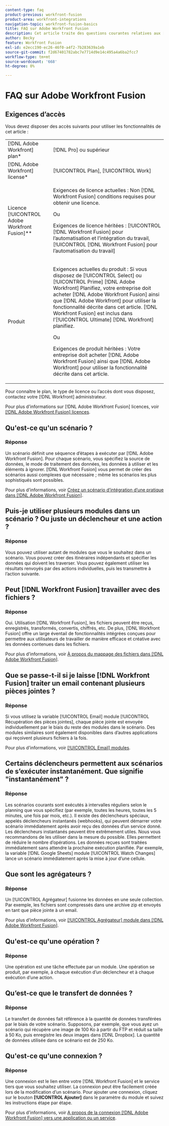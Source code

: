 ```yaml
---
content-type: faq
product-previous: workfront-fusion
product-area: workfront-integrations
navigation-topic: workfront-fusion-basics
title: FAQ sur Adobe Workfront Fusion
description: Cet article traite des questions courantes relatives aux [!DNL Adobe Workfront Fusion], y compris des informations sur l’objet couramment utilisé dans les workflows Fusion
author: Becky
feature: Workfront Fusion
exl-id: e2ecc190-ec26-46f0-a4f2-7b283639a1eb
source-git-commit: f2d67401782abc7e7714d9e14c495a4a6ba2fcc7
workflow-type: tm+mt
source-wordcount: '668'
ht-degree: 0%

---
```


# FAQ sur Adobe Workfront Fusion

## Exigences d’accès

Vous devez disposer des accès suivants pour utiliser les fonctionnalités de cet article :

<table style="table-layout:auto"> 
 <col> 
 <col> 
 <tbody> 
  <tr> 
    <td role="rowheader">[!DNL Adobe Workfront] plan*</td> 
   <td> <p>[!DNL Pro] ou supérieur</p> </td> 
  </tr> 
  <tr data-mc-conditions=""> 
   <td role="rowheader">[!DNL Adobe Workfront] license*</td> 
   <td> <p>[!UICONTROL Plan], [!UICONTROL Work]</p> </td> 
  </tr> 
  <tr> 
   <td role="rowheader">Licence [!UICONTROL Adobe Workfront Fusion]**</td> 
   <td>
   <p>Exigences de licence actuelles : Non [!DNL Workfront Fusion] conditions requises pour obtenir une licence.</p>
   <p>Ou</p>
   <p>Exigences de licence héritées : [!UICONTROL [!DNL Workfront Fusion] pour l’automatisation et l’intégration du travail, [!UICONTROL [!DNL Workfront Fusion] pour l’automatisation du travail]</p>
   </td> 
  </tr> 
  <tr> 
   <td role="rowheader">Produit</td> 
   <td>
   <p>Exigences actuelles du produit : Si vous disposez de [!UICONTROL Select] ou [!UICONTROL Prime] [!DNL Adobe Workfront] Planifiez, votre entreprise doit acheter [!DNL Adobe Workfront Fusion] ainsi que [!DNL Adobe Workfront] pour utiliser la fonctionnalité décrite dans cet article. [!DNL Workfront Fusion] est inclus dans l’[!UICONTROL Ultimate] [!DNL Workfront] planifiez.</p>
   <p>Ou</p>
   <p>Exigences de produit héritées : Votre entreprise doit acheter [!DNL Adobe Workfront Fusion] ainsi que [!DNL Adobe Workfront] pour utiliser la fonctionnalité décrite dans cet article.</p>
   </td> 
  </tr> 
 </tbody> 
</table>

Pour connaître le plan, le type de licence ou l’accès dont vous disposez, contactez votre [!DNL Workfront] administrateur.

Pour plus d’informations sur [!DNL Adobe Workfront Fusion] licences, voir [[!DNL Adobe Workfront Fusion] licences](../../workfront-fusion/get-started/license-automation-vs-integration.md).

## Qu&#39;est-ce qu&#39;un scénario ?

### Réponse

Un scénario définit une séquence d’étapes à exécuter par [!DNL Adobe Workfront Fusion]. Pour chaque scénario, vous spécifiez la source de données, le mode de traitement des données, les données à utiliser et les éléments à ignorer. [!DNL Workfront Fusion] vous permet de créer des scénarios aussi complexes que nécessaire ; même les scénarios les plus sophistiqués sont possibles.

Pour plus d’informations, voir [Créez un scénario d’intégration d’une pratique dans [!DNL Adobe Workfront Fusion]](../../workfront-fusion/get-started/create-a-practice-scenario.md).

## Puis-je utiliser plusieurs modules dans un scénario ? Ou juste un déclencheur et une action ?

### Réponse

Vous pouvez utiliser autant de modules que vous le souhaitez dans un scénario. Vous pouvez créer des itinéraires indépendants et spécifier les données qui doivent les traverser. Vous pouvez également utiliser les résultats renvoyés par des actions individuelles, puis les transmettre à l’action suivante.

## Peut [!DNL Workfront Fusion] travailler avec des fichiers ?

### Réponse

Oui. Utilisation [!DNL Workfront Fusion], les fichiers peuvent être reçus, enregistrés, transformés, convertis, chiffrés, etc. De plus, [!DNL Workfront Fusion] offre un large éventail de fonctionnalités intégrées conçues pour permettre aux utilisateurs de travailler de manière efficace et créative avec les données contenues dans les fichiers.

Pour plus d’informations, voir [À propos du mappage des fichiers dans [!DNL Adobe Workfront Fusion]](../../workfront-fusion/mapping/about-mapping-files.md).

## Que se passe-t-il si je laisse [!DNL Workfront Fusion] traiter un email contenant plusieurs pièces jointes ?

### Réponse

Si vous utilisez la variable [!UICONTROL Email] module [!UICONTROL Récupération des pièces jointes], chaque pièce jointe est envoyée individuellement par le biais du reste des modules dans le scénario. Des modules similaires sont également disponibles dans d’autres applications qui reçoivent plusieurs fichiers à la fois.

Pour plus d’informations, voir [[!UICONTROL Email] modules](../../workfront-fusion/apps-and-their-modules/email-modules.md).

## Certains déclencheurs permettent aux scénarios de s’exécuter instantanément. Que signifie &quot;instantanément&quot; ?

### Réponse

Les scénarios courants sont exécutés à intervalles réguliers selon le planning que vous spécifiez (par exemple, toutes les heures, toutes les 5 minutes, une fois par mois, etc.). Il existe des déclencheurs spéciaux, appelés déclencheurs instantanés (webhooks), qui peuvent démarrer votre scénario immédiatement après avoir reçu des données d’un service donné. Les déclencheurs instantanés peuvent être extrêmement utiles. Nous vous recommandons de les utiliser dans la mesure du possible. Elles permettent de réduire le nombre d’opérations. Les données reçues sont traitées immédiatement sans attendre la prochaine exécution planifiée. Par exemple, la variable [!DNL Google Sheets] module [!UICONTROL Watch Changes] lance un scénario immédiatement après la mise à jour d’une cellule.

## Que sont les agrégateurs ?

### Réponse

Un [!UICONTROL Agrégateur] fusionne les données en une seule collection. Par exemple, les fichiers sont compressés dans une archive zip et envoyés en tant que pièce jointe à un email.

Pour plus d’informations, voir [[!UICONTROL Agrégateur] module dans [!DNL Adobe Workfront Fusion]](../../workfront-fusion/modules/aggregator-module.md).

## Qu&#39;est-ce qu&#39;une opération ?

### Réponse

Une opération est une tâche effectuée par un module. Une opération se produit, par exemple, à chaque exécution d’un déclencheur et à chaque exécution d’une action.

## Qu’est-ce que le transfert de données ?

### Réponse

Le transfert de données fait référence à la quantité de données transférées par le biais de votre scénario. Supposons, par exemple, que vous ayez un scénario qui récupère une image de 100 Ko à partir du FTP et réduit sa taille à 50 Ko, puis enregistre les deux images dans [!DNL Dropbox]. La quantité de données utilisée dans ce scénario est de 250 Ko.

## Qu&#39;est-ce qu&#39;une connexion ?

### Réponse

Une connexion est le lien entre votre [!DNL Workfront Fusion] et le service tiers que vous souhaitez utiliser. La connexion peut être facilement créée lors de la modification d’un scénario. Pour ajouter une connexion, cliquez sur le bouton **[!UICONTROL Ajouter]** dans le paramètre du module et suivez les instructions étape par étape.

Pour plus d’informations, voir [A propos de la connexion [!DNL Adobe Workfront Fusion] vers une application ou un service](../../workfront-fusion/connections/about-connecting-wf-fusion-to-app-or-service.md).
